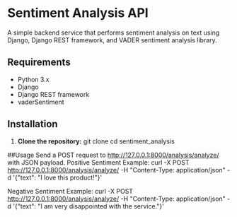 # Sentiment Analysis API

A simple backend service that performs sentiment analysis on text using Django, Django REST framework, and VADER sentiment analysis library.

## Requirements

- Python 3.x
- Django
- Django REST framework
- vaderSentiment

## Installation

1. **Clone the repository:**
   git clone <repository-url>
   cd sentiment_analysis

##Usage
Send a POST request to http://127.0.0.1:8000/analysis/analyze/ with JSON payload.
Positive Sentiment Example:
curl -X POST http://127.0.0.1:8000/analysis/analyze/ -H "Content-Type: application/json" -d '{"text": "I love this product!"}'

Negative Sentiment Example:
curl -X POST http://127.0.0.1:8000/analysis/analyze/ -H "Content-Type: application/json" -d '{"text": "I am very disappointed with the service."}'


